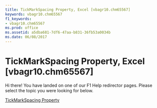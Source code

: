 ```yaml
---
title: TickMarkSpacing Property, Excel [vbagr10.chm65567]
keywords: vbagr10.chm65567
f1_keywords:
- vbagr10.chm65567
ms.prod: office
ms.assetid: a5dba681-7df6-47aa-b831-36fb53a0034b
ms.date: 06/08/2017
---
```



# TickMarkSpacing Property, Excel [vbagr10.chm65567]

Hi there! You have landed on one of our F1 Help redirector pages. Please select the topic you were looking for below.

[TickMarkSpacing Property](http://msdn.microsoft.com/library/5c8abc42-b0bc-882d-ebdf-7125a92b121b%28Office.15%29.aspx)

